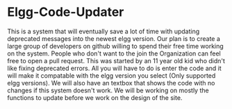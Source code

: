 Elgg-Code-Updater
=================

This is a system that will eventually save a lot of time with updating deprecated messages into the newest elgg version. Our plan is to create a large group of developers on github willing to spend their free time working on the system. People who don't want to the join the Organization can feel free to open a pull request. This was started by an 11 year old kid who didn't like fixing deprecated errors. All you will have to do is enter the code and it will make it compatable with the elgg version you select (Only supported elgg versions). We will also have an textbox that shows the code with no changes if this system doesn't work. We will be working on mostly the functions to update before we work on the design of the site. 